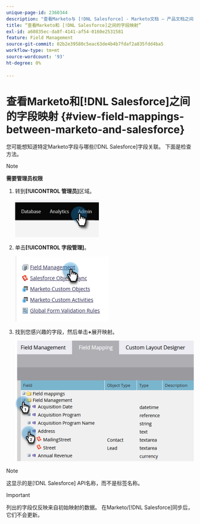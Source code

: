 ```yaml
---
unique-page-id: 2360344
description: "查看Marketo与 [!DNL Salesforce] - Marketo文档 — 产品文档之间的字段映射"
title: “查看Marketo和 [!DNL Salesforce]之间的字段映射”
exl-id: a60835ec-da8f-4141-af54-0160e2531581
feature: Field Management
source-git-commit: 02b2e39580c5eac63de4b4b7fdaf2a835fdd4ba5
workflow-type: tm+mt
source-wordcount: '93'
ht-degree: 0%

---
```


# 查看Marketo和[!DNL Salesforce]之间的字段映射 {#view-field-mappings-between-marketo-and-salesforce}

您可能想知道特定Marketo字段与哪些[!DNL Salesforce]字段关联。 下面是检查方法。

>[!NOTE]
>
>**需要管理员权限**

1. 转到&#x200B;**[!UICONTROL 管理员]**&#x200B;区域。

   ![](assets/view-field-mappings-between-marketo-and-salesforce-1.png)

1. 单击&#x200B;**[!UICONTROL 字段管理]**。

   ![](assets/view-field-mappings-between-marketo-and-salesforce-2.png)

1. 找到您感兴趣的字段，然后单击&#x200B;**+**&#x200B;展开映射。

   ![](assets/view-field-mappings-between-marketo-and-salesforce-3.png)

>[!NOTE]
>
>这显示的是[!DNL Salesforce] API名称，而不是标签名称。

>[!IMPORTANT]
>
>列出的字段仅反映来自初始映射的数据。 在Marketo/[!DNL Salesforce]同步后，它们不会更新。
